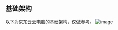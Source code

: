 ## 基础架构
以下为京东云云电脑的基础架构，仅做参考。
![image](https://user-images.githubusercontent.com/103625856/164255468-678f785a-f120-4b1d-a2e3-8f09396ad9fa.png)
